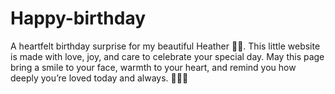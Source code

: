 # Happy-birthday
A heartfelt birthday surprise for my beautiful Heather 💖✨. This little website is made with love, joy, and care to celebrate your special day. May this page bring a smile to your face, warmth to your heart, and remind you how deeply you’re loved today and always. 🎂🎉🎈
